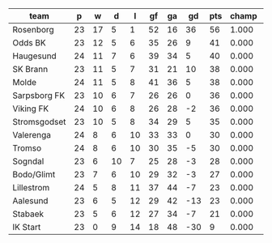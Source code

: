 |     team     | p  | w  | d  | l  | gf | ga | gd  | pts | champ |  1-4  |  5-7  | bot3  |
|--------------|----|----|----|----|----|----|-----|-----|-------|-------|-------|-------|
| Rosenborg    | 23 | 17 |  5 |  1 | 52 | 16 |  36 |  56 | 1.000 | 1.000 | 0.000 | 0.000|
| Odds BK      | 23 | 12 |  5 |  6 | 35 | 26 |   9 |  41 | 0.000 | 0.814 | 0.175 | 0.000|
| Haugesund    | 24 | 11 |  7 |  6 | 39 | 34 |   5 |  40 | 0.000 | 0.683 | 0.288 | 0.000|
| SK Brann     | 23 | 11 |  5 |  7 | 31 | 21 |  10 |  38 | 0.000 | 0.597 | 0.347 | 0.000|
| Molde        | 24 | 11 |  5 |  8 | 41 | 36 |   5 |  38 | 0.000 | 0.419 | 0.487 | 0.000|
| Sarpsborg FK | 23 | 10 |  6 |  7 | 26 | 26 |   0 |  36 | 0.000 | 0.172 | 0.499 | 0.000|
| Viking FK    | 24 | 10 |  6 |  8 | 26 | 28 |  -2 |  36 | 0.000 | 0.103 | 0.477 | 0.000|
| Stromsgodset | 23 | 10 |  5 |  8 | 34 | 29 |   5 |  35 | 0.000 | 0.204 | 0.492 | 0.000|
| Valerenga    | 24 |  8 |  6 | 10 | 33 | 33 |   0 |  30 | 0.000 | 0.003 | 0.084 | 0.035|
| Tromso       | 24 |  8 |  6 | 10 | 30 | 35 |  -5 |  30 | 0.000 | 0.003 | 0.072 | 0.032|
| Sogndal      | 23 |  6 | 10 |  7 | 25 | 28 |  -3 |  28 | 0.000 | 0.002 | 0.048 | 0.082|
| Bodo/Glimt   | 23 |  7 |  6 | 10 | 29 | 32 |  -3 |  27 | 0.000 | 0.001 | 0.028 | 0.137|
| Lillestrom   | 24 |  5 |  8 | 11 | 37 | 44 |  -7 |  23 | 0.000 | 0.000 | 0.001 | 0.497|
| Aalesund     | 23 |  6 |  5 | 12 | 29 | 42 | -13 |  23 | 0.000 | 0.000 | 0.002 | 0.488|
| Stabaek      | 23 |  5 |  6 | 12 | 27 | 34 |  -7 |  21 | 0.000 | 0.000 | 0.000 | 0.728|
| IK Start     | 23 |  0 |  9 | 14 | 18 | 48 | -30 |   9 | 0.000 | 0.000 | 0.000 | 1.000|
